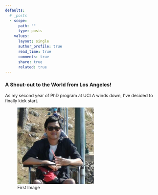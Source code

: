 ```yaml
---
defaults:
  # _posts
  - scope:
      path: ""
      type: posts
    values:
      layout: single
      author_profile: true
      read_time: true
      comments: true
      share: true
      related: true
---
```

<!-- tags: [blog, travel, summer, LA]
title: "Welcome to Sung Eun's blog" -->

### A Shout-out to the World from Los Angeles!
As my second year of PhD program at UCLA winds down, I've decided to finally kick start.

<figure>
	<img src="/assets/images/bio.png">
	<figcaption>First Image</figcaption>
</figure>
